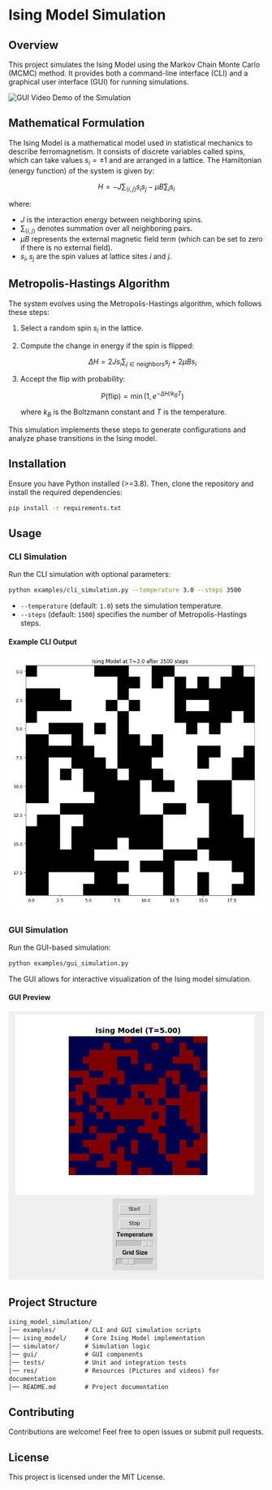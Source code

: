 # Ising Model Simulation

## Overview
This project simulates the Ising Model using the Markov Chain Monte Carlo (MCMC) method. It provides both a command-line interface (CLI) and a graphical user interface (GUI) for running simulations.

![GUI Video Demo of the Simulation](res/record.GIF)

## Mathematical Formulation
The Ising Model is a mathematical model used in statistical mechanics to describe ferromagnetism. It consists of discrete variables called spins, which can take values $` s_i = \pm 1 `$ and are arranged in a lattice. The Hamiltonian (energy function) of the system is given by:

```math
H = -J \sum_{\langle i,j \rangle} s_i s_j - \mu B \sum_i s_i
```

where:

- $` J `$ is the interaction energy between neighboring spins.
- $` \sum_{\langle i,j \rangle} `$ denotes summation over all neighboring pairs.
- $` \mu B `$ represents the external magnetic field term (which can be set to zero if there is no external field).
- $` s_i, s_j `$ are the spin values at lattice sites $` i `$ and $` j `$.

## Metropolis-Hastings Algorithm

The system evolves using the Metropolis-Hastings algorithm, which follows these steps:

1. Select a random spin $` s_i `$ in the lattice.
2. Compute the change in energy if the spin is flipped:

   ```math
   \Delta H = 2J s_i \sum_{j \in \text{neighbors}} s_j + 2 \mu B s_i
   ```

3. Accept the flip with probability:

   ```math
   P(\text{flip}) = \min(1, e^{-\Delta H / k_B T})
   ```

   where $` k_B `$ is the Boltzmann constant and $` T `$ is the temperature.


This simulation implements these steps to generate configurations and analyze phase transitions in the Ising model.

## Installation
Ensure you have Python installed (>=3.8). Then, clone the repository and install the required dependencies:

```bash
pip install -r requirements.txt
```

## Usage
### CLI Simulation
Run the CLI simulation with optional parameters:

```bash
python examples/cli_simulation.py --temperature 3.0 --steps 3500
```

- `--temperature` (default: `1.0`) sets the simulation temperature.
- `--steps` (default: `1500`) specifies the number of Metropolis-Hastings steps.

#### Example CLI Output
![CLI Simulation Output Example](res/screenshot_cli.png "CLI Simulation Output Example")

### GUI Simulation
Run the GUI-based simulation:

```bash
python examples/gui_simulation.py
```

The GUI allows for interactive visualization of the Ising model simulation.

#### GUI Preview
![GUI Simulation Output Example](res/screenshot_gui.png "GUI Simulation Output Example")

## Project Structure
```
ising_model_simulation/
│── examples/        # CLI and GUI simulation scripts
│── ising_model/     # Core Ising Model implementation
│── simulator/       # Simulation logic
│── gui/             # GUI components
│── tests/           # Unit and integration tests
│── res/             # Resources (Pictures and videos) for documentation
│── README.md        # Project documentation
```

## Contributing
Contributions are welcome! Feel free to open issues or submit pull requests.

## License
This project is licensed under the MIT License.
